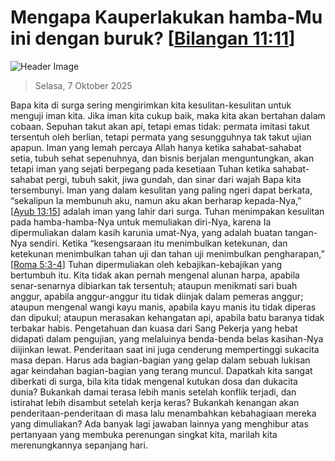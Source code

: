 
# Mengapa Kauperlakukan hamba-Mu ini dengan buruk? [[Bilangan 11:11](http://alkitab.sabda.org/?Bilangan%2011:11)]

![Header Image](https://alkitab.app/slice/sunrise.jpg)

> Selasa, 7 Oktober 2025

Bapa kita di surga sering mengirimkan kita kesulitan-kesulitan untuk menguji iman kita. Jika iman kita cukup baik, maka kita akan bertahan dalam cobaan. Sepuhan takut akan api, tetapi emas tidak: permata imitasi takut tersentuh oleh berlian, tetapi permata yang sesungguhnya tak takut ujian apapun. Iman yang lemah percaya Allah hanya ketika sahabat-sahabat setia, tubuh sehat sepenuhnya, dan bisnis berjalan menguntungkan, akan tetapi iman yang sejati berpegang pada kesetiaan Tuhan ketika sahabat-sahabat pergi, tubuh sakit, jiwa gundah, dan sinar dari wajah Bapa kita tersembunyi. Iman yang dalam kesulitan yang paling ngeri dapat berkata, “sekalipun Ia membunuh aku, namun aku akan berharap kepada-Nya,” [[Ayub 13:15](http://alkitab.sabda.org/?Ayub%2013:15)] adalah iman yang lahir dari surga. Tuhan menimpakan kesulitan pada hamba-hamba-Nya untuk memuliakan diri-Nya, karena Ia dipermuliakan dalam kasih karunia umat-Nya, yang adalah buatan tangan-Nya sendiri. Ketika “kesengsaraan itu menimbulkan ketekunan, dan ketekunan menimbulkan tahan uji dan tahan uji menimbulkan pengharapan,” [[Roma 5:3-4](http://alkitab.sabda.org/?Roma%205:3-4)] Tuhan dipermuliakan oleh kebajikan-kebajikan yang bertumbuh itu. Kita tidak akan pernah mengenal alunan harpa, apabila senar-senarnya dibiarkan tak tersentuh; ataupun menikmati sari buah anggur, apabila anggur-anggur itu tidak diinjak dalam pemeras anggur; ataupun mengenal wangi kayu manis, apabila kayu manis itu tidak diperas dan dipukul; ataupun merasakan kehangatan api, apabila batu baranya tidak terbakar habis. Pengetahuan dan kuasa dari Sang Pekerja yang hebat didapati dalam pengujian, yang melaluinya benda-benda belas kasihan-Nya diijinkan lewat. Penderitaan saat ini juga cenderung mempertinggi sukacita masa depan. Harus ada bagian-bagian yang gelap dalam sebuah lukisan agar keindahan bagian-bagian yang terang muncul. Dapatkah kita sangat diberkati di surga, bila kita tidak mengenal kutukan dosa dan dukacita dunia? Bukankah damai terasa lebih manis setelah konflik terjadi, dan istirahat lebih disambut setelah kerja keras? Bukankah kenangan akan penderitaan-penderitaan di masa lalu menambahkan kebahagiaan mereka yang dimuliakan? Ada banyak lagi jawaban lainnya yang menghibur atas pertanyaan yang membuka perenungan singkat kita, marilah kita merenungkannya sepanjang hari.
    